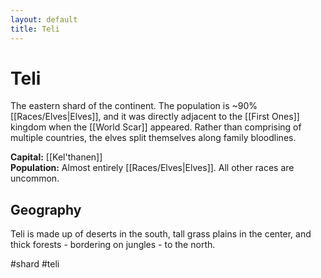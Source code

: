```yaml
---
layout: default
title: Teli
---
```


# Teli

The eastern shard of the continent. The population is ~90% [[Races/Elves|Elves]], and it was directly adjacent to the [[First Ones]] kingdom when the [[World Scar]] appeared. Rather than comprising of multiple countries, the elves split themselves along family bloodlines.

**Capital:** [[Kel'thanen]]<br>
**Population:** Almost entirely [[Races/Elves|Elves]]. All other races are uncommon.

## Geography
Teli is made up of deserts in the south, tall grass plains in the center, and thick forests - bordering on jungles - to the north.

#shard #teli